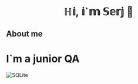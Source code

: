 ### <h1 align="center">ℍ𝕚, 𝕚`𝕞 𝕊𝕖𝕣𝕛 👋</h1>
## About me
# I`m a junior QA
<!--
**SammanSmith/SammanSmith** is a ✨ _special_ ✨ repository because its `README.md` (this file) appears on your GitHub profile.

Here are some ideas to get you started:

- 🔭 I’m currently working on ...
- 🌱 I’m currently learning ...
- 👯 I’m looking to collaborate on ...
- 🤔 I’m looking for help with ...
- 💬 Ask me about ...
- 📫 How to reach me: ...
- 😄 Pronouns: ...
- ⚡ Fun fact: ...
-->


![SQLite](https://img.shields.io/badge/sqlite-%2307405e.svg?style=for-the-badge&logo=sqlite&logoColor=white)
